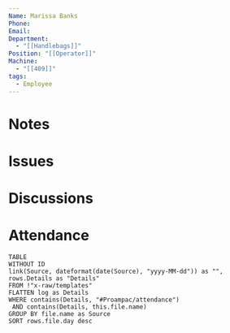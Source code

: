 ```yaml
---
Name: Marissa Banks
Phone: 
Email: 
Department:
  - "[[Handlebags]]"
Position: "[[Operator]]"
Machine:
  - "[[409]]"
tags:
  - Employee
---
```

# Notes

# Issues

# Discussions

# Attendance
  
  ```dataview
  TABLE
  WITHOUT ID
  link(Source, dateformat(date(Source), "yyyy-MM-dd")) as "",
  rows.Details as "Details"
  FROM !"x-raw/templates"
  FLATTEN log as Details
  WHERE contains(Details, "#Proampac/attendance")
   AND contains(Details, this.file.name)
  GROUP BY file.name as Source
  SORT rows.file.day desc
  ```